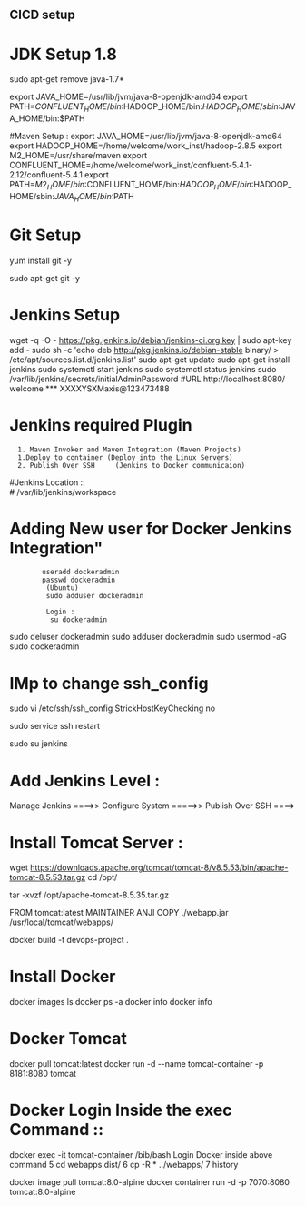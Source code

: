 ## CICD setup

# JDK  Setup 1.8
sudo apt-get remove java-1.7*

export JAVA_HOME=/usr/lib/jvm/java-8-openjdk-amd64
export PATH=$CONFLUENT_HOME/bin:$HADOOP_HOME/bin:$HADOOP_HOME/sbin:$JAVA_HOME/bin:$PATH


#Maven Setup :
export JAVA_HOME=/usr/lib/jvm/java-8-openjdk-amd64
export HADOOP_HOME=/home/welcome/work_inst/hadoop-2.8.5
export M2_HOME=/usr/share/maven
export CONFLUENT_HOME=/home/welcome/work_inst/confluent-5.4.1-2.12/confluent-5.4.1
export PATH=$M2_HOME/bin:$CONFLUENT_HOME/bin:$HADOOP_HOME/bin:$HADOOP_HOME/sbin:$JAVA_HOME/bin:$PATH



# Git Setup
yum install git -y

sudo apt-get git -y

# Jenkins Setup 
wget -q -O - https://pkg.jenkins.io/debian/jenkins-ci.org.key | sudo apt-key add -
sudo sh -c 'echo deb http://pkg.jenkins.io/debian-stable binary/ > /etc/apt/sources.list.d/jenkins.list'
sudo apt-get update
sudo apt-get install jenkins
sudo systemctl start jenkins
sudo systemctl status jenkins
sudo  /var/lib/jenkins/secrets/initialAdminPassword
#URL 
   http://localhost:8080/
   welcome
  *** XXXXYSXMaxis@123473488
   
   # Jenkins required Plugin 
      1. Maven Invoker and Maven Integration (Maven Projects)
      1.Deploy to container (Deploy into the Linux Servers)
      2. Publish Over SSH	  (Jenkins to Docker communicaion)
   #Jenkins Location ::   
     # /var/lib/jenkins/workspace
   
   
  # Adding New user for Docker Jenkins Integration"
			useradd dockeradmin
			passwd dockeradmin
             (Ubuntu)
			 sudo adduser dockeradmin
			 
			 Login :
			  su dockeradmin 

			  
 sudo deluser dockeradmin
 sudo adduser dockeradmin
 sudo usermod -aG sudo dockeradmin
# IMp to change ssh_config 
sudo vi /etc/ssh/ssh_config 
StrickHostKeyChecking no 

sudo service ssh restart 

sudo su jenkins 
 # Add Jenkins Level :
  Manage Jenkins ====>> Configure System =====>> Publish Over SSH ====>  
			  
 # Install Tomcat Server :
   wget https://downloads.apache.org/tomcat/tomcat-8/v8.5.53/bin/apache-tomcat-8.5.53.tar.gz
  cd /opt/ 
  
   tar -xvzf /opt/apache-tomcat-8.5.35.tar.gz
   
   
FROM tomcat:latest
MAINTAINER ANJI
COPY ./webapp.jar /usr/local/tomcat/webapps/

docker build -t devops-project .
   
 # Install Docker 
   docker images ls 
   docker ps -a 
   docker info
   docker info 

# Docker Tomcat   
  
 docker pull tomcat:latest
 docker run -d --name tomcat-container -p 8181:8080 tomcat
 
# Docker Login Inside the exec Command ::
 
 docker exec -it tomcat-container /bib/bash 
 Login Docker inside above command 
     5  cd webapps.dist/
    6  cp -R * ../webapps/
    7  history


docker image pull tomcat:8.0-alpine
docker container run -d -p 7070:8080 tomcat:8.0-alpine

   
   
   
